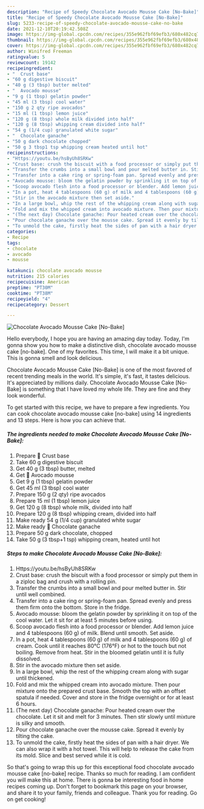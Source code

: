 ```yaml
---
description: "Recipe of Speedy Chocolate Avocado Mousse Cake [No-Bake]"
title: "Recipe of Speedy Chocolate Avocado Mousse Cake [No-Bake]"
slug: 5233-recipe-of-speedy-chocolate-avocado-mousse-cake-no-bake
date: 2021-12-10T20:19:42.508Z
image: https://img-global.cpcdn.com/recipes/355e962fbf69efb3/680x482cq70/chocolate-avocado-mousse-cake-no-bake-recipe-main-photo.jpg
thumbnail: https://img-global.cpcdn.com/recipes/355e962fbf69efb3/680x482cq70/chocolate-avocado-mousse-cake-no-bake-recipe-main-photo.jpg
cover: https://img-global.cpcdn.com/recipes/355e962fbf69efb3/680x482cq70/chocolate-avocado-mousse-cake-no-bake-recipe-main-photo.jpg
author: Winifred Freeman
ratingvalue: 5
reviewcount: 19142
recipeingredient:
- "  Crust base"
- "60 g digestive biscuit"
- "40 g (3 tbsp) butter melted"
- "  Avocado mousse"
- "9 g (1 tbsp) gelatin powder"
- "45 ml (3 tbsp) cool water"
- "150 g 2 qty ripe avocados"
- "15 ml (1 tbsp) lemon juice"
- "120 g (8 tbsp) whole milk divided into half"
- "120 g (8 tbsp) whipping cream divided into half"
- "54 g (1/4 cup) granulated white sugar"
- "  Chocolate ganache"
- "50 g dark chocolate chopped"
- "50 g 3 tbsp1 tsp whipping cream heated until hot"
recipeinstructions:
- "Https://youtu.be/hsByUh8SRKw"
- "Crust base: crush the biscuit with a food processor or simply put them in a ziploc bag and crush with a rolling pin."
- "Transfer the crumbs into a small bowl and pour melted butter in. Stir until well combined."
- "Transfer into a cake ring or spring-foam pan. Spread evenly and press them firm onto the bottom. Store in the fridge."
- "Avocado mousse: bloom the gelatin powder by sprinkling it on top of the cool water. Let it sit for at least 5 minutes before using."
- "Scoop avocado flesh into a food processor or blender. Add lemon juice and 4 tablespoons (60 g) of milk. Blend until smooth. Set aside."
- "In a pot, heat 4 tablespoons (60 g) of milk and 4 tablespoons (60 g) of cream. Cook until it reaches 80°C (176°F) or hot to the touch but not boiling. Remove from heat. Stir in the bloomed gelatin until it is fully dissolved."
- "Stir in the avocado mixture then set aside."
- "In a large bowl, whip the rest of the whipping cream along with sugar until thickened."
- "Fold and mix the whipped cream into avocado mixture. Then pour mixture onto the prepared crust base. Smooth the top with an offset spatula if needed. Cover and store in the fridge overnight or for at least 6 hours."
- "(The next day) Chocolate ganache: Pour heated cream over the chocolate. Let it sit and melt for 3 minutes. Then stir slowly until mixture is silky and smooth."
- "Pour chocolate ganache over the mousse cake. Spread it evenly by tilting the cake."
- "To unmold the cake, firstly heat the sides of pan with a hair dryer. We can also wrap it with a hot towel. This will help to release the cake from its mold. Slice and best served while it is cold."
categories:
- Recipe
tags:
- chocolate
- avocado
- mousse

katakunci: chocolate avocado mousse 
nutrition: 215 calories
recipecuisine: American
preptime: "PT30M"
cooktime: "PT38M"
recipeyield: "4"
recipecategory: Dessert

---
```



![Chocolate Avocado Mousse Cake [No-Bake]](https://img-global.cpcdn.com/recipes/355e962fbf69efb3/680x482cq70/chocolate-avocado-mousse-cake-no-bake-recipe-main-photo.jpg)

Hello everybody, I hope you are having an amazing day today. Today, I'm gonna show you how to make a distinctive dish, chocolate avocado mousse cake [no-bake]. One of my favorites. This time, I will make it a bit unique. This is gonna smell and look delicious.



Chocolate Avocado Mousse Cake [No-Bake] is one of the most favored of recent trending meals in the world. It's simple, it's fast, it tastes delicious. It's appreciated by millions daily. Chocolate Avocado Mousse Cake [No-Bake] is something that I have loved my whole life. They are fine and they look wonderful.


To get started with this recipe, we have to prepare a few ingredients. You can cook chocolate avocado mousse cake [no-bake] using 14 ingredients and 13 steps. Here is how you can achieve that.

<!--inarticleads1-->

##### The ingredients needed to make Chocolate Avocado Mousse Cake [No-Bake]:

1. Prepare  🥑 Crust base
1. Take 60 g digestive biscuit
1. Get 40 g (3 tbsp) butter, melted
1. Get  🥑 Avocado mousse
1. Get 9 g (1 tbsp) gelatin powder
1. Get 45 ml (3 tbsp) cool water
1. Prepare 150 g (2 qty) ripe avocados
1. Prepare 15 ml (1 tbsp) lemon juice
1. Get 120 g (8 tbsp) whole milk, divided into half
1. Prepare 120 g (8 tbsp) whipping cream, divided into half
1. Make ready 54 g (1/4 cup) granulated white sugar
1. Make ready  🥑 Chocolate ganache
1. Prepare 50 g dark chocolate, chopped
1. Take 50 g (3 tbsp+1 tsp) whipping cream, heated until hot




<!--inarticleads2-->

##### Steps to make Chocolate Avocado Mousse Cake [No-Bake]:

1. Https://youtu.be/hsByUh8SRKw
1. Crust base: crush the biscuit with a food processor or simply put them in a ziploc bag and crush with a rolling pin.
1. Transfer the crumbs into a small bowl and pour melted butter in. Stir until well combined.
1. Transfer into a cake ring or spring-foam pan. Spread evenly and press them firm onto the bottom. Store in the fridge.
1. Avocado mousse: bloom the gelatin powder by sprinkling it on top of the cool water. Let it sit for at least 5 minutes before using.
1. Scoop avocado flesh into a food processor or blender. Add lemon juice and 4 tablespoons (60 g) of milk. Blend until smooth. Set aside.
1. In a pot, heat 4 tablespoons (60 g) of milk and 4 tablespoons (60 g) of cream. Cook until it reaches 80°C (176°F) or hot to the touch but not boiling. Remove from heat. Stir in the bloomed gelatin until it is fully dissolved.
1. Stir in the avocado mixture then set aside.
1. In a large bowl, whip the rest of the whipping cream along with sugar until thickened.
1. Fold and mix the whipped cream into avocado mixture. Then pour mixture onto the prepared crust base. Smooth the top with an offset spatula if needed. Cover and store in the fridge overnight or for at least 6 hours.
1. (The next day) Chocolate ganache: Pour heated cream over the chocolate. Let it sit and melt for 3 minutes. Then stir slowly until mixture is silky and smooth.
1. Pour chocolate ganache over the mousse cake. Spread it evenly by tilting the cake.
1. To unmold the cake, firstly heat the sides of pan with a hair dryer. We can also wrap it with a hot towel. This will help to release the cake from its mold. Slice and best served while it is cold.




So that's going to wrap this up for this exceptional food chocolate avocado mousse cake [no-bake] recipe. Thanks so much for reading. I am confident you will make this at home. There is gonna be interesting food in home recipes coming up. Don't forget to bookmark this page on your browser, and share it to your family, friends and colleague. Thank you for reading. Go on get cooking!
